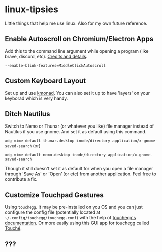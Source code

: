 # linux-tipsies

 Little things that help me use linux. Also for my own future reference.




## Enable Autoscroll on Chromium/Electron Apps

Add this to the command line argument while opening a program (like brave, discord, etc). [Credits and details](https://medium.com/@1nikolas/linux-enable-middle-mouse-button-scrolling-on-chrome-ium-and-electron-apps-discord-etc-ab2d0a213505).

`--enable-blink-features=MiddleClickAutoscroll`


## Custom Keyboard Layout

Set up and use [kmonad](https://github.com/kmonad/kmonad). You can also set it up to have 'layers' on your keyborad which is very handy.


## Ditch Nautilus

Switch to Nemo or Thunar (or whatever you like) file manager instead of Nautilus if you use gnome. And set it as default using this command.

`xdg-mime default thunar.desktop inode/directory application/x-gnome-saved-search` (or)

`xdg-mime default nemo.desktop inode/directory application/x-gnome-saved-search`

Though it still doesn't set it as default for when you open a file manager through 'Save As' or 'Open' (or etc) from another application. Feel free to contribute a fix.

## Customize Touchpad Gestures

Using `touchegg`. It may be pre-installed on you OS and you can just configure the config file (potentially located at `~/.config/touchegg/touchegg.conf`) with the help of [touchegg's documentation](https://github.com/JoseExposito/touchegg). Or more easily using this GUI app for touchegg called [Touché](https://github.com/JoseExposito/touchegg).

## ???

